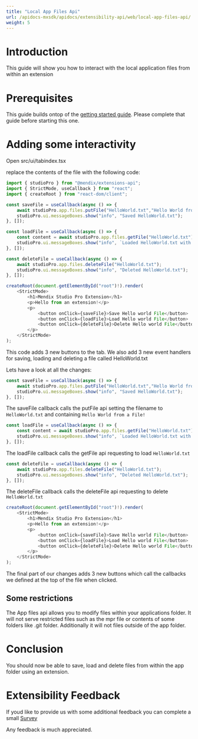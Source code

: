 ```yaml
---
title: "Local App Files Api"
url: /apidocs-mxsdk/apidocs/extensibility-api/web/local-app-files-api/
weight: 5
---
```


# Introduction

This guide will show you how to interact with the local application files from within an extension

# Prerequisites

This guide builds ontop of the [getting started guide](/apidocs-mxsdk/apidocs/extensibility-api/web/getting-started/). Please complete that guide before starting this one.

# Adding some interactivity

Open src/ui/tabindex.tsx

replace the contents of the file with the following code:

```typescript
import { studioPro } from "@mendix/extensions-api";
import { StrictMode, useCallback } from "react";
import { createRoot } from "react-dom/client";

const saveFile = useCallback(async () => {
    await studioPro.app.files.putFile("HelloWorld.txt","Hello World from a File!");
    studioPro.ui.messageBoxes.show("info", "Saved HelloWorld.txt");
}, []);

const loadFile = useCallback(async () => {
    const content = await studioPro.app.files.getFile("HelloWorld.txt");
    studioPro.ui.messageBoxes.show("info", `Loaded HelloWorld.txt with message: ${content}`);
}, []);

const deleteFile = useCallback(async () => {
    await studioPro.app.files.deleteFile("HelloWorld.txt");
    studioPro.ui.messageBoxes.show("info", "Deleted HelloWorld.txt");
}, []);

createRoot(document.getElementById("root")!).render(
    <StrictMode>
        <h1>Mendix Studio Pro Extension</h1>
        <p>Hello from an extension!</p>
        <p>
            <button onClick={saveFile}>Save Hello world File</button>
            <button onClick={loadFile}>Load Hello world File</button>
            <button onClick={deleteFile}>Delete Hello world File</button>
        </p>
    </StrictMode>
);
```

This code adds 3 new buttons to the tab. We also add 3 new event handlers for saving, loading and deleting a file called HelloWorld.txt

Lets have a look at all the changes:

```typescript
const saveFile = useCallback(async () => {
    await studioPro.app.files.putFile("HelloWorld.txt","Hello World from a File!");
    studioPro.ui.messageBoxes.show("info", "Saved HelloWorld.txt");
}, []);
```
The saveFile callback calls the putFile api setting the filename to `HelloWorld.txt` and containing `Hello World from a File!`

```typescript
const loadFile = useCallback(async () => {
    const content = await studioPro.app.files.getFile("HelloWorld.txt");
    studioPro.ui.messageBoxes.show("info", `Loaded HelloWorld.txt with message: ${content}`);
}, []);
```
The loadFile callback calls the getFile api requesting to load `HelloWorld.txt`

```typescript
const deleteFile = useCallback(async () => {
    await studioPro.app.files.deleteFile("HelloWorld.txt");
    studioPro.ui.messageBoxes.show("info", "Deleted HelloWorld.txt");
}, []);
```
The deleteFile callback calls the deleteFile api requesting to delete `HelloWorld.txt`

```typescript
createRoot(document.getElementById("root")!).render(
    <StrictMode>
        <h1>Mendix Studio Pro Extension</h1>
        <p>Hello from an extension!</p>
        <p>
            <button onClick={saveFile}>Save Hello world File</button>
            <button onClick={loadFile}>Load Hello world File</button>
            <button onClick={deleteFile}>Delete Hello world File</button>
        </p>
    </StrictMode>
);
```
The final part of our changes adds 3 new buttons which call the callbacks we defined at the top of the file when clicked.

## Some restrictions

The App files api allows you to modify files within your applications folder. It will not serve restricted files such as the mpr file or contents of some folders like .git folder. Additionally it will not files outside of the app folder.

# Conclusion

You should now be able to save, load and delete files from within the app folder using an extension.

# Extensibility Feedback

 If youd like to provide us with some additional feedback you can complete a small [Survey](https://survey.alchemer.eu/s3/90801191/Extensibility-Feedback)

 Any feedback is much appreciated.
